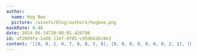 ```yaml
---
author:
  name: Hog Boo
  picture: /assets/blog/authors/hogboo.png
maskRate: 0.46
date: 2024-06-14T20:00:01.426796
id: af2899fe-2a88-11ef-9f85-c95db626c0e3
content: '[[0, 0, 2, 0, 7, 0, 8, 5, 9], [0, 0, 0, 9, 0, 6, 0, 2, 1], [0, 0, 9, 2, 0, 0, 3, 7, 6], [9, 0, 1, 6, 0, 0, 2, 0, 7], [2, 0, 0, 7, 0, 9, 0, 0, 5], [7, 8, 0, 0, 0, 4, 0, 1, 0], [1, 6, 5, 4, 0, 0, 0, 3, 8], [0, 2, 8, 1, 0, 7, 5, 9, 4], [0, 0, 0, 8, 3, 0, 1, 6, 0]]'
---
```

